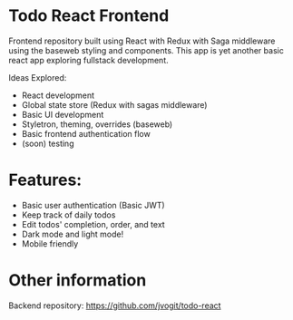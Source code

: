 # Todo React Frontend
Frontend repository built using React with Redux with Saga middleware using the baseweb styling and components. This app is yet another basic react app exploring fullstack development.

Ideas Explored:
- React development
- Global state store (Redux with sagas middleware)
- Basic UI development
- Styletron, theming, overrides (baseweb)
- Basic frontend authentication flow
- (soon) testing

# Features:
- Basic user authentication (Basic JWT)
- Keep track of daily todos
- Edit todos' completion, order, and text
- Dark mode and light mode!
- Mobile friendly

# Other information
Backend repository: https://github.com/jvogit/todo-react
